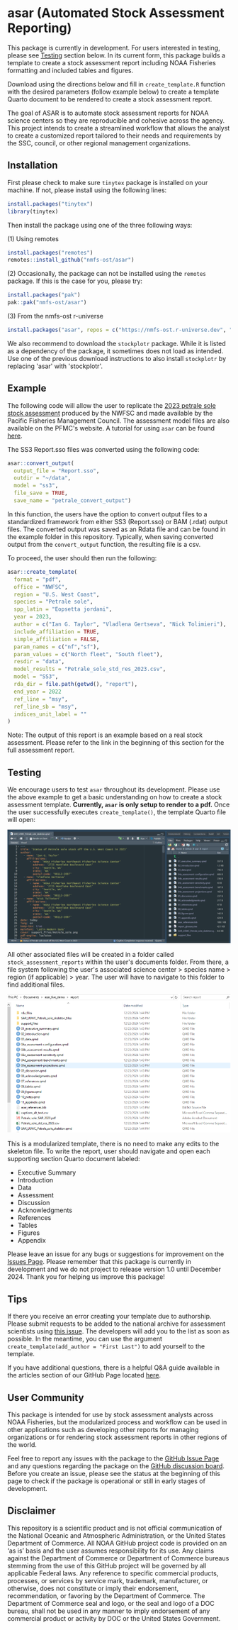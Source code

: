 
# asar (Automated Stock Assessment Reporting)

<!-- badges: start -->
<!-- badges: end -->

This package is currently in development. For users interested in testing, please see [Testing](#-testing-section) section below. In its current form, this package builds a  template to create a stock assessment report including NOAA Fisheries formatting and included tables and figures.

Download using the directions below and fill in `create_template.R` function with the desired parameters (follow example below) to create a template Quarto document to be rendered to create a stock assessment report.


The goal of ASAR is to automate stock assessment reports for NOAA science centers so they are reproducible and cohesive across the agency. This project intends to create a streamlined workflow that allows the analyst to create a customized report tailored to their needs and requirements by the SSC, council, or other regional management organizations. 

## Installation

First please check to make sure `tinytex` package is installed on your machine. If not, please install using the following lines:

```r
install.packages("tinytex")
library(tinytex)

```
Then install the package using one of the three following ways:

(1) Using remotes

```r
install.packages("remotes")
remotes::install_github("nmfs-ost/asar")
```

(2) Occasionally, the package can not be installed using the `remotes` package. If this is the case for you, please try:

```r
install.packages("pak")
pak::pak("nmfs-ost/asar")
```
(3) From the nmfs-ost r-universe

```r
install.packages("asar", repos = c("https://nmfs-ost.r-universe.dev", "https://cloud.r-project.org"))
```

We also recommend to download the `stockplotr` package. While it is listed as a dependency of the package, it sometimes does not load as intended. Use one of the previous download instructions to also install `stockplotr` by replacing 'asar' with 'stockplotr'.

## Example

The following code will allow the user to replicate the [2023 petrale sole stock assessment](https://www.pcouncil.org/documents/2024/02/status-of-petrale-sole-eopsetta-jordanialong-the-u-s-west-coast-in-2023.pdf/) produced by the NWFSC and made available by the Pacific Fisheries Management Council. The assessment model files are also available on the PFMC's website. A tutorial for using `asar` can be found [here](https://connect.fisheries.noaa.gov/asar_tutorial/).

The SS3 Report.sso files was converted using the following code:

```r
asar::convert_output(
  output_file = "Report.sso",
  outdir = "~/data",
  model = "ss3",
  file_save = TRUE,
  save_name = "petrale_convert_output")
```

In this function, the users have the option to convert output files to a standardized framework from either SS3 (Report.sso) or BAM (.rdat) output files. The converted output was saved as an Rdata file and can be found in the example folder in this repository. Typically, when saving converted output from the `convert_output` function, the resulting file is a csv.

To proceed, the user should then run the following:

```r
asar::create_template(
  format = "pdf",
  office = "NWFSC",
  region = "U.S. West Coast",
  species = "Petrale sole",
  spp_latin = "Eopsetta jordani",
  year = 2023,
  author = c("Ian G. Taylor", "Vladlena Gertseva", "Nick Tolimieri"),
  include_affiliation = TRUE,
  simple_affiliation = FALSE,
  param_names = c("nf","sf"),
  param_values = c("North fleet", "South fleet"),
  resdir = "data",
  model_results = "Petrale_sole_std_res_2023.csv",
  model = "SS3",
  rda_dir = file.path(getwd(), "report"),
  end_year = 2022
  ref_line = "msy",
  ref_line_sb = "msy",
  indices_unit_label = ""
)
```

Note: The output of this report is an example based on a real stock assessment. Please refer to the link in the beginning of this section for the full assessment report. 

## Testing

We encourage users to test `asar` throughout its development. Please use the above example to get a basic understanding on how to create a stock assessment template. **Currently, `asar` is only setup to render to a pdf.** Once the user successfully executes `create_template()`, the template Quarto file will open:

![](man/figures/example_pop-up.PNG)

All other associated files will be created in a folder called `stock_assessment_reports` within the user's documents folder. From there, a file system following the user's associated science center > species name > region (if applicable) > year. The user will have to navigate to this folder to find additional files.

![](man/figures/example_file_system.PNG)

This is a modularized template, there is no need to make any edits to the skeleton file. To write the report, user should navigate and open each supporting section Quarto document labeled:

-   Executive Summary
-   Introduction
-   Data
-   Assessment
-   Discussion
-   Acknowledgments
-   References
-   Tables
-   Figures 
-   Appendix

Please leave an issue for any bugs or suggestions for improvement on the [Issues Page](https://github.com/Schiano-NOAA/ASAR/issues). Please remember that this package is currently in development and we do not project to release version 1.0 until December 2024. Thank you for helping us improve this package!

## Tips

If there you receive an error creating your template due to authorship. Please submit requests to be added to the national archive for assessment scientists using [this issue](https://github.com/nmfs-ost/asar/issues/19). The developers will add you to the list as soon as possible. In the meantime, you can use the argument `create_template(add_author = "First Last")` to add yourself to the template. 

If you have additional questions, there is a helpful Q&A guide available in the articles section of our GitHub Page located [here](https://nmfs-ost.github.io/asar/articles/faqs.html).

## User Community

This package is intended for use by stock assessment analysts across NOAA Fisheries, but the modularized process and workflow can be used in other applications such as developing other reports for managing organizations or for rendering stock assessment reports in other regions of the world.

Feel free to report any issues with the package to the [GitHub Issue Page](https://github.com/Schiano-NOAA/ASAR/issues) and any questions regarding the package on the [GitHub discussion board](https://github.com/Schiano-NOAA/ASAR/discussions). Before you create an issue, please see the status at the beginning of this page to check if the package is operational or still in early stages of development.


## Disclaimer

This repository is a scientific product and is not official communication of the National Oceanic and Atmospheric Administration, or the United States Department of Commerce. All NOAA GitHub project code is provided on an ‘as is’ basis and the user assumes responsibility for its use. Any claims against the Department of Commerce or Department of Commerce bureaus stemming from the use of this GitHub project will be governed by all applicable Federal laws. Any reference to specific commercial products, processes, or services by service mark, trademark, manufacturer, or otherwise, does not constitute or imply their endorsement, recommendation, or favoring by the Department of Commerce. The Department of Commerce seal and logo, or the seal and logo of a DOC bureau, shall not be used in any manner to imply endorsement of any commercial product or activity by DOC or the United States Government.
